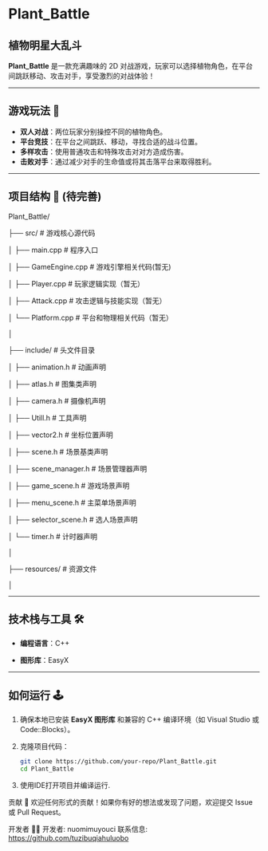 # Plant_Battle  
## 植物明星大乱斗  

**Plant_Battle** 是一款充满趣味的 2D 对战游戏，玩家可以选择植物角色，在平台间跳跃移动、攻击对手，享受激烈的对战体验！  

---

## 游戏玩法 🌱  
- **双人对战**：两位玩家分别操控不同的植物角色。  
- **平台竞技**：在平台之间跳跃、移动，寻找合适的战斗位置。  
- **多样攻击**：使用普通攻击和特殊攻击对对方造成伤害。  
- **击败对手**：通过减少对手的生命值或将其击落平台来取得胜利。  

---

## 项目结构 📁  (待完善)

Plant_Battle/

├── src/ # 游戏核心源代码

│ ├── main.cpp # 程序入口

│ ├── GameEngine.cpp # 游戏引擎相关代码(暂无)

│ ├── Player.cpp # 玩家逻辑实现（暂无）

│ ├── Attack.cpp # 攻击逻辑与技能实现（暂无）

│ └── Platform.cpp # 平台和物理相关代码（暂无）

│

├── include/ # 头文件目录

│ ├── animation.h # 动画声明

│ ├── atlas.h # 图集类声明

│ ├── camera.h # 摄像机声明

│ ├── Utill.h # 工具声明

│ ├── vector2.h # 坐标位置声明

│ ├── scene.h # 场景基类声明

│ ├── scene_manager.h # 场景管理器声明

│ ├── game_scene.h # 游戏场景声明

│ ├── menu_scene.h # 主菜单场景声明

│ ├── selector_scene.h # 选人场景声明

│ └── timer.h # 计时器声明

│

├── resources/ # 资源文件

│

---

## 技术栈与工具 🛠️  

- **编程语言**：C++

- **图形库**：EasyX  

---

## 如何运行 🕹️  
1. 确保本地已安装 **EasyX 图形库** 和兼容的 C++ 编译环境（如 Visual Studio 或 Code::Blocks）。

2. 克隆项目代码：  
   ```bash
   git clone https://github.com/your-repo/Plant_Battle.git
   cd Plant_Battle
   
3. 使用IDE打开项目并编译运行.




贡献 🙌
欢迎任何形式的贡献！如果你有好的想法或发现了问题，欢迎提交 Issue 或 Pull Request。


开发者 👨‍💻
开发者: nuomimuyouci
联系信息: https://github.com/tuzibuqiahuluobo
